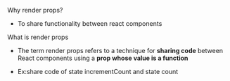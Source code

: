 Why render props?

- To share functionality between react components

What is render props

- The term render props refers to a technique for **sharing code** between React components using a **prop whose value is a function**

- Ex:share code of state incrementCount and state count
